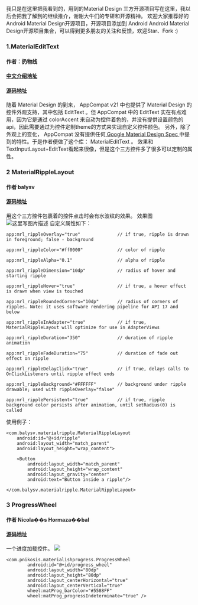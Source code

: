 我只是在这里把我看到的，用到的Material Design 三方开源项目写在这里，我以后会把我了解到的继续推介，谢谢大牛们的专研和开源精神。
欢迎大家推荐好的 Android  Material Design开源项目，开源项目添加到 Android Android  Material Design开源项目集合，可以得到更多朋友的关注和反馈，欢迎Star、Fork :)
### 1.MaterialEditText
#### 作者：扔物线
####  [中文介绍地址](http://www.rengwuxian.com/post/materialedittext)
#### [源码地址](https://github.com/rengwuxian/MaterialEditText)
随着 Material Design 的到来， AppCompat v21 中也提供了 Material Design 的控件外观支持，其中包括 EditText 。但 AppCompat 中的 EditText 实在有点难用，因为它是通过 colorAccent 来自动为控件着色的，并没有提供设置颜色的api，因此需要通过为控件定制theme的方式来实现自定义控件颜色。 另外，除了外观上的变化， AppCompat 没有提供任何[ Google Material Design Spec ](http://www.google.com/design/spec/components/text-fields.html)中提到的特性。于是作者便做了这个库： MaterialEditText 。
效果和TextInputLayout+EditText看起来很像，但是这个三方控件多了很多可以定制的属性。
###  2 MaterialRippleLayout
#### 作者  balysv
#### [源码地址](https://github.com/balysv/material-ripple) 
用这个三方控件包裹着的控件点击时会有水波纹的效果。
效果图
![这里写图片描述](https://camo.githubusercontent.com/a39897ad0553f7c3e75fc9663af89afbab8c49d2/68747470733a2f2f7261772e6769746875622e636f6d2f62616c7973762f6d6174657269616c2d726970706c652f6d61737465722f6172742f64656d6f2e676966)
自定义属性如下：

```
app:mrl_rippleOverlay="true"              // if true, ripple is drawn in foreground; false - background

app:mrl_rippleColor="#ff0000"             // color of ripple

app:mrl_rippleAlpha="0.1"                 // alpha of ripple

app:mrl_rippleDimension="10dp"            // radius of hover and starting ripple

app:mrl_rippleHover="true"                // if true, a hover effect is drawn when view is touched

app:mrl_rippleRoundedCorners="10dp"       // radius of corners of ripples. Note: it uses software rendering pipeline for API 17 and below

app:mrl_rippleInAdapter="true"            // if true, MaterialRippleLayout will optimize for use in AdapterViews

app:mrl_rippleDuration="350"              // duration of ripple animation

app:mrl_rippleFadeDuration="75"           // duration of fade out effect on ripple

app:mrl_rippleDelayClick="true"           // if true, delays calls to OnClickListeners until ripple effect ends

app:mrl_rippleBackground="#FFFFFF"        // background under ripple drawable; used with rippleOverlay="false"

app:mrl_ripplePersistent="true"           // if true, ripple background color persists after animation, until setRadius(0) is called
```
使用例子：

```
<com.balysv.materialripple.MaterialRippleLayout
    android:id="@+id/ripple"
    android:layout_width="match_parent"
    android:layout_height="wrap_content">

    <Button
        android:layout_width="match_parent"
        android:layout_height="wrap_content"
        android:layout_gravity="center"
        android:text="Button inside a ripple"/>

</com.balysv.materialripple.MaterialRippleLayout>
```
### 3 ProgressWheel
#### 作者 Nicola��s Hormaza��bal
#### [源码地址](https://github.com/pnikosis/materialish-progress)
一个进度加载控件。
![](https://github.com/pnikosis/materialish-progress/raw/master/spinningwheel.gif)

```
<com.pnikosis.materialishprogress.ProgressWheel
        android:id="@+id/progress_wheel"
        android:layout_width="80dp"
        android:layout_height="80dp"
        android:layout_centerHorizontal="true"
        android:layout_centerVertical="true"
        wheel:matProg_barColor="#5588FF"
        wheel:matProg_progressIndeterminate="true" />
```
